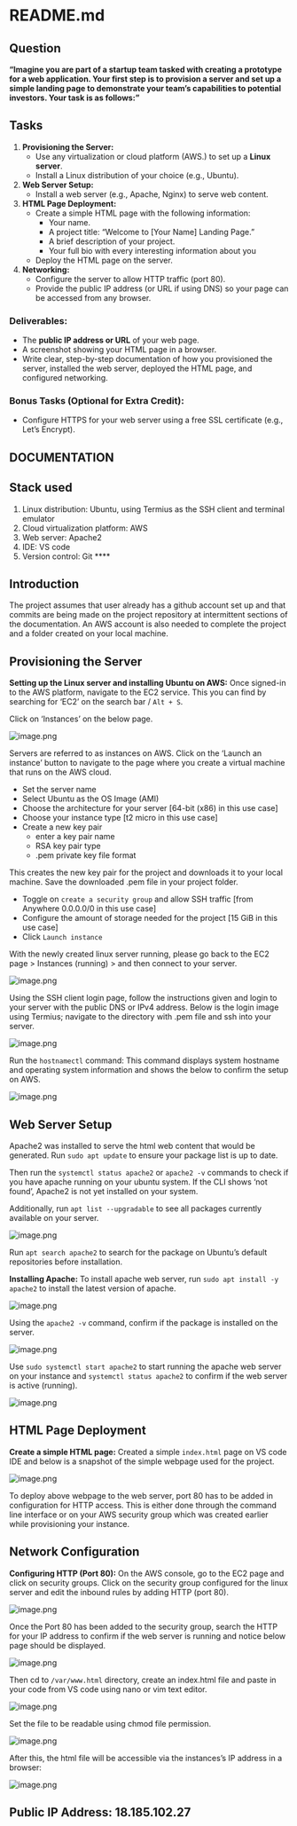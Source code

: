 # README.md

## **Question**

**“Imagine you are part of a startup team tasked with creating a prototype for a web application. Your first step is to provision a server and set up a simple landing page to demonstrate your team’s capabilities to potential investors. Your task is as follows:”**

## **Tasks**

1. **Provisioning the Server:**
    - Use any virtualization or cloud platform (AWS.) to set up a **Linux server**.
    - Install a Linux distribution of your choice (e.g., Ubuntu).
2. **Web Server Setup:**
    - Install a web server (e.g., Apache, Nginx) to serve web content.
3. **HTML Page Deployment:**
    - Create a simple HTML page with the following information:
        - Your name.
        - A project title: “Welcome to [Your Name] Landing Page.”
        - A brief description of your project.
        - Your full bio with every interesting information about you
    - Deploy the HTML page on the server.
4. **Networking:**
    - Configure the server to allow HTTP traffic (port 80).
    - Provide the public IP address (or URL if using DNS) so your page can be accessed from any browser.

### **Deliverables:**

- The **public IP address or URL** of your web page.
- A screenshot showing your HTML page in a browser.
- Write clear, step-by-step documentation of how you provisioned the server, installed the web server, deployed the HTML page, and configured networking.

### **Bonus Tasks (Optional for Extra Credit):**

- Configure HTTPS for your web server using a free SSL certificate (e.g., Let’s Encrypt).

## **DOCUMENTATION**

## Stack used

1. Linux distribution: Ubuntu, using Termius as the SSH client and terminal emulator
2. Cloud virtualization platform: AWS
3. Web server: Apache2
4. IDE: VS code
5. Version control: Git  ****

## Introduction

The project assumes that user already has a github account set up and that commits are being made on the project repository at intermittent sections of the documentation. An AWS account is also needed to complete the project and a folder created on your local machine. 

## Provisioning the Server

**Setting up the Linux server and installing Ubuntu on AWS:** Once signed-in to the AWS platform, navigate to the EC2 service. This you can find by searching for ‘EC2’ on the search bar / `Alt + S`.

Click on ‘Instances’ on the below page.

![image.png](image.png)

Servers are referred to as instances on AWS. Click on the ‘Launch an instance’  button to navigate to the page where you create a virtual machine that runs on the AWS cloud. 

- Set the server name
- Select Ubuntu as the OS Image (AMI)
- Choose the architecture for your server [64-bit (x86) in this use case]
- Choose your instance type [t2 micro in this use case]
- Create a new key pair
    - enter a key pair name
    - RSA key pair type
    - .pem private key file format

This creates the new key pair for the project and downloads it to your local machine. Save the downloaded .pem file in your project folder.

- Toggle on `create a security group` and allow SSH traffic [from Anywhere 0.0.0.0/0 in this use case]
- Configure the amount of storage needed for the project [15 GiB in this use case]
- Click `Launch instance`

With the newly created linux server running, please go back to the EC2 page > Instances (running) > and then connect to your server.

![image.png](image%201.png)

Using the SSH client login page, follow the instructions given and login to your server with the public DNS or IPv4 address. Below is the login image using Termius; navigate to the directory with .pem file and ssh into your server.

![image.png](image%202.png)

Run the `hostnamectl` command:
This command displays system hostname and operating system information and shows the below to confirm the setup on AWS.

![image.png](image%203.png)

## Web Server Setup

Apache2 was installed to serve the html web content that would be generated. Run `sudo apt update` to ensure your package list is up to date. 

Then run the `systemctl status apache2` or `apache2 -v` commands to check if you have apache running on your ubuntu system. If the CLI shows ‘not found’, Apache2 is not yet installed on your system.

Additionally, run `apt list --upgradable` to see all packages currently available on your server.

![image.png](image%204.png)

Run `apt search apache2` to search for the package on Ubuntu’s default repositories before installation. 

**Installing Apache:** To install apache web server, run `sudo apt install -y apache2` to install the latest version of apache.

![image.png](image%205.png)

Using the `apache2 -v` command, confirm if the package is installed on the server.

![image.png](image%206.png)

Use `sudo systemctl start apache2` to start running the apache web server on your instance and `systemctl status apache2` to confirm if the web server is active (running).

![image.png](image%207.png)

## HTML Page Deployment

**Create a simple HTML page:** Created a simple `index.html` page on VS code IDE and below is a snapshot of the simple webpage used for the project. 

![image.png](image%208.png)

To deploy above webpage to the web server, port 80 has to be added in configuration for HTTP access. This is either done through the command line interface or on your AWS security group which was created earlier while provisioning your instance.

## Network Configuration

**Configuring HTTP (Port 80):** On the AWS console, go to the EC2 page and click on security groups. Click on the security group configured for the linux server and edit the inbound rules by adding HTTP (port 80).

![image.png](image%209.png)

Once the Port 80 has been added to the security group, search the HTTP for your IP address to confirm if the web server is running and notice below page should be displayed.

![image.png](image%2010.png)

Then cd to `/var/www.html` directory, create an index.html file and paste in your code from VS code using nano or vim text editor. 

![image.png](image%2011.png)

Set the file to be readable using chmod file permission.

![image.png](image%2012.png)

After this, the html file will be accessible via the instances’s IP address in a browser:

![image.png](image%2013.png)

 

## Public IP Address: 18.185.102.27
